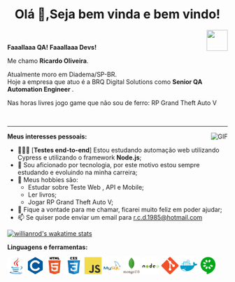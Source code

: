 ###  <h1 align="center">Olá 👋,Seja bem vinda e bem vindo! </h1>
<a href="https://github.com/RicardoOliver?tab=repositories" target="_blank">
  <img align="right" src="https://cdn.iconscout.com/icon/free/png-256/github-108-438008.png" width="48px" height="48px" class="hub" class="grid_960 margin-auto">
</a><br />
<p align="left" > 
  <b>Faaallaaa QA!</b>
  <b>Faaallaaa Devs!</b>
</p>
<p align="left" >
Me chamo <b> Ricardo Oliveira</b>.
</p>
<p align="left" >
Atualmente moro em Diadema/SP-BR.<br />
Hoje a empresa que atuo é a BRQ Digital Solutions como <b>Senior QA Automation Engineer </b>.
</p>
<p align="left" >
Nas horas livres jogo game que não sou de ferro: RP Grand Theft Auto V
</p><br />
<hr />
  
<img align="right" alt="GIF" src="https://i.pinimg.com/originals/e4/26/70/e426702edf874b181aced1e2fa5c6cde.gif" />

**Meus interesses pessoais:**

- 👨🏽‍💻 [**Testes end-to-end**] Estou estudando automação web utilizando Cypress e utilizando o framework **Node.js**;
- 💼 Sou aficionado por tecnologia, por este motivo estou sempre estudando e evoluindo na minha carreira;
- 👾 Meus hobbies são: 
  - Estudar sobre Teste Web , API e Mobile; 
  - Ler livros;
  - Jogar RP Grand Theft Auto V;
- 💬 Fique a vontade para me chamar, ficarei muito feliz em poder ajudar;
- 📫 Se quiser pode enviar um email para r.c.d.1985@hotmail.com

[![willianrod's wakatime stats](https://github-readme-stats.vercel.app/api/wakatime?username=RicardoOliver)](https://github.com/RicardoOliver/github-readme-stats)

**Linguagens e ferramentas:**  

<p align="left">
<img src="https://raw.githubusercontent.com/devicons/devicon/master/icons/java/java-original.svg" alt="java" width="40" height="40" />
<img src="https://raw.githubusercontent.com/devicons/devicon/master/icons/c/c-plain.svg" alt="C" width="40" height="40" />
<img src="https://raw.githubusercontent.com/devicons/devicon/master/icons/html5/html5-original-wordmark.svg" alt="html5" width="40" height="40"/> 
<img src="https://raw.githubusercontent.com/devicons/devicon/master/icons/css3/css3-original-wordmark.svg" alt="css3" width="40" height="40"/> 
<img src="https://raw.githubusercontent.com/devicons/devicon/master/icons/javascript/javascript-original.svg" alt="javascript" width="40" height="40"/> 
<img src="https://raw.githubusercontent.com/devicons/devicon/master/icons/mysql/mysql-original-wordmark.svg" alt="mysql" width="40" height="40"/> 
<img src="https://raw.githubusercontent.com/devicons/devicon/master/icons/mongodb/mongodb-original-wordmark.svg" alt="mongodb" width="40" height="40"/> 
<img src="https://raw.githubusercontent.com/devicons/devicon/master/icons/nodejs/nodejs-original-wordmark.svg" alt="nodejs" width="40" height="40"/> 
<img src="https://raw.githubusercontent.com/devicons/devicon/master/icons/git/git-original.svg" alt="git" width="40" height="40"/> 
<img src="https://raw.githubusercontent.com/devicons/devicon/master/icons/docker/docker-plain.svg" alt="Docker" width="40" height="40" />
<img src="https://raw.githubusercontent.com/devicons/devicon/master/icons/cucumber/cucumber-plain.svg" alt="cucumber" width="40" height="40" />
</p>





